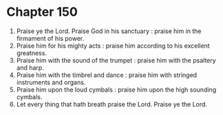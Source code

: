 # Chapter 150

1. Praise ye the Lord. Praise God in his sanctuary : praise him in the firmament of his power.
2. Praise him for his mighty acts : praise him according to his excellent greatness.
3. Praise him with the sound of the trumpet : praise him with the psaltery and harp.
4. Praise him with the timbrel and dance : praise him with stringed instruments and organs.
5. Praise him upon the loud cymbals : praise him upon the high sounding cymbals.
6. Let every thing that hath breath praise the Lord. Praise ye the Lord.


